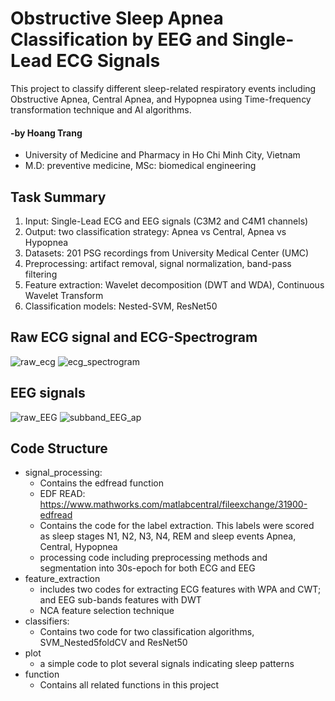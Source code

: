# Obstructive Sleep Apnea Classification by EEG and Single-Lead ECG Signals
This project to classify different sleep-related respiratory events including Obstructive Apnea, Central Apnea, and Hypopnea using Time-frequency transformation technique and AI algorithms.
#### -by Hoang Trang
* University of Medicine and Pharmacy in Ho Chi Minh City, Vietnam
* M.D: preventive medicine, MSc: biomedical engineering
## Task Summary
1. Input: Single-Lead ECG and EEG signals (C3M2 and C4M1 channels)
2. Output: two classification strategy: Apnea vs Central, Apnea vs Hypopnea
3. Datasets: 201 PSG recordings from University Medical Center (UMC)
4. Preprocessing: artifact removal, signal normalization, band-pass filtering
5. Feature extraction: Wavelet decomposition (DWT and WDA), Continuous Wavelet Transform
6. Classification models: Nested-SVM, ResNet50
## Raw ECG signal and ECG-Spectrogram
![raw_ecg](https://github.com/user-attachments/assets/d2d769ee-c59f-4744-9ef3-be8c5fe83201)
![ecg_spectrogram](https://github.com/user-attachments/assets/3b904fc0-676e-4711-981b-e5e271613c06)
## EEG signals
![raw_EEG](https://github.com/user-attachments/assets/f671e12c-e931-42bd-91b2-9952cb71819e)
![subband_EEG_ap](https://github.com/user-attachments/assets/58419eb6-4a18-44a9-8c10-d82bd43ccc36)
## Code Structure
* signal_processing:
  - Contains the edfread function
  - EDF READ: https://www.mathworks.com/matlabcentral/fileexchange/31900-edfread
  - Contains the code for the label extraction. This labels were scored as sleep stages N1, N2, N3, N4, REM and sleep events Apnea, Central, Hypopnea
  - processing code including preprocessing methods and segmentation into 30s-epoch for both ECG and EEG
* feature_extraction
  - includes two codes for extracting ECG features with WPA and CWT; and EEG sub-bands features with DWT
  - NCA feature selection technique
* classifiers:
  - Contains two code for two classification algorithms, SVM_Nested5foldCV and ResNet50
* plot
  - a simple code to plot several signals indicating sleep patterns
* function
  - Contains all related functions in this project
